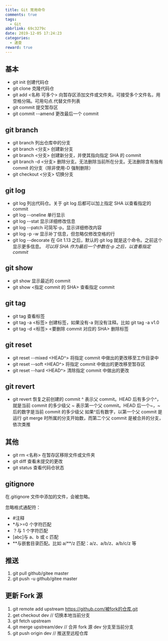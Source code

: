 ```yaml
---
title: Git 常用命令
comments: true
tags:
  - Git
abbrlink: 69c3279c
date: 2019-12-05 17:24:23
categories:
  - 速查
reward: true
---
```


## 基本

- git init 创建代码仓<!--more-->
- git clone 克隆代码仓
- git add <名称 可多个> 向暂存区添加文件或文件夹。可接受多个文件名，用空格分隔。可用句点.代替文件列表
- git commit 提交暂存区
- git commit --amend 更改最后一个 commit

## git branch

- git branch 列出仓库中的分支
- git branch <分支> 创建新分支
- git branch <分支> <SHA> 创建新分支，并使其指向指定 SHA 的 commit
- git branch -d <分支> 删除分支。无法删除当前所在分支。无法删除含有独有 commit 的分支（除非使用-D 强制删除）
- git checkout <分支> 切换分支

## git log

- git log 列出代码仓。关于 git log 后都可以加上指定 SHA 以查看指定的 commit
- git log --oneline 单行显示
- git log --stat 显示详细修改信息
- git log --patch 可简写-p，显示详细修改内容
- git log -p -w 显示补丁信息，但忽略仅修改空格的行
- git log --decorate 在 Git 1.13 之后，默认的 git log 就是这个命令。之前这个显示更多信息。
  _可以将 SHA 作为最后一个参数在-p 之后，以查看指定 commit_

## git show

- git show 显示最近的 commit
- git show <指定 commit 的 SHA> 查看指定 commit

## git tag

- git tag 查看标签
- git tag -a <标签> 创建标签，如果没有-a 则没有注释。比如 git tag -a v1.0
- git tag -d <标签> <要删除 commit 对应的 SHA> 删除标签

## git reset

- git reset --mixed <HEAD^> 将指定 commit 中做出的更改移至工作目录中
- git reset --soft <HEAD^> 将指定 commit 中做出的更改移至暂存区
- git reset --hard <HEAD^> 清除指定 commit 中做出的更改

## git revert

- git revert <SHA> 恢复之前创建的 commit
  ^ 表示父 commit。HEAD 后有多少个^，就是当前 commit 的多少级父
  ~ 表示第一个父 commit。HEAD 后一个~，~后的数字是当前 commit 的多少级父
  如果^后有数字，以第一个父 commit 是运行 git merge 时所属的分支开始数，而第二个父 commit 是被合并的分支，依次类推

## 其他

- git rm <名称> 在暂存区移除文件或文件夹
- git diff 查看未提交的更改
- git status 查看代码仓状态

## gitignore

在.gitignore 文件中添加的文件，会被忽略。

忽略格式通配符：

- #注释
- \*与>=0 个字符匹配
- ？与 1 个字符匹配
- [abc]与 a、b 或 c 匹配
- \*\*与嵌套目录匹配。比如 a/\*\*/z 匹配：a/z、a/b/z、a/b/c/z 等

## 推送

1. git pull github/gitee master
1. git push -u github/gitee master

## 更新 Fork 源

1. git remote add upstream https://github.com/被fork的仓库.git
1. get checkout dev // 切换本地当前分支
1. git fetch upstream
1. git merge upstream/dev // 合并 fork 源 dev 分支至当前分支
1. git push origin dev // 推送至远程仓库
